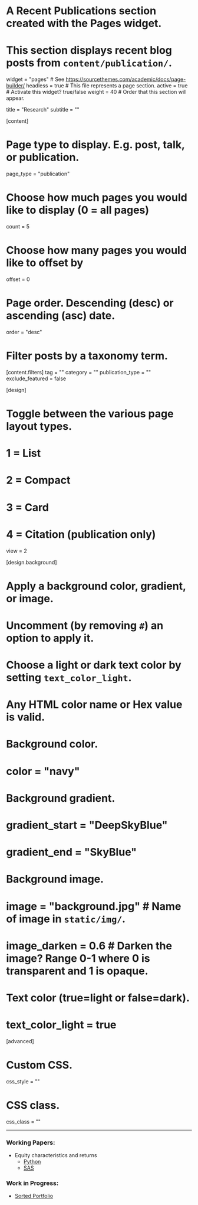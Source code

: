 # A Recent Publications section created with the Pages widget.

# This section displays recent blog posts from `content/publication/`.

widget = "pages"  # See https://sourcethemes.com/academic/docs/page-builder/
headless = true  # This file represents a page section.
active = true  # Activate this widget? true/false
weight = 40  # Order that this section will appear.

title = "Research"
subtitle = ""

[content]

# Page type to display. E.g. post, talk, or publication.

  page_type = "publication"

# Choose how much pages you would like to display (0 = all pages)

  count = 5

# Choose how many pages you would like to offset by

  offset = 0

# Page order. Descending (desc) or ascending (asc) date.

  order = "desc"

# Filter posts by a taxonomy term.

  [content.filters]
    tag = ""
    category = ""
    publication_type = ""
    exclude_featured = false

[design]

# Toggle between the various page layout types.

# 1 = List

# 2 = Compact

# 3 = Card

# 4 = Citation (publication only)

  view = 2

[design.background]

# Apply a background color, gradient, or image.

# Uncomment (by removing `#`) an option to apply it.

# Choose a light or dark text color by setting `text_color_light`.

# Any HTML color name or Hex value is valid.

# Background color.

# color = "navy"

# Background gradient.

# gradient_start = "DeepSkyBlue"

# gradient_end = "SkyBlue"

# Background image.

# image = "background.jpg"  # Name of image in `static/img/`.

# image_darken = 0.6  # Darken the image? Range 0-1 where 0 is transparent and 1 is opaque.

# Text color (true=light or false=dark).

# text_color_light = true  

[advanced]

# Custom CSS.

 css_style = ""

# CSS class.

 css_class = ""

------

<!-- {{% alert note %}}
Quickly discover relevant content by [filtering publications]({{< ref "/publication/_index.md" >}}).
{{% /alert %}} -->

<!-- ### Publication: -->

### Working Papers:

- Equity characteristics and returns
  - [Python](https://github.com/Feng-CityUHK/EquityCharacteristics)
  - [SAS](https://github.com/Feng-CityUHK/)

### Work in Progress:

- [Sorted Portfolio](https://github.com/xinhe97/SortCS)